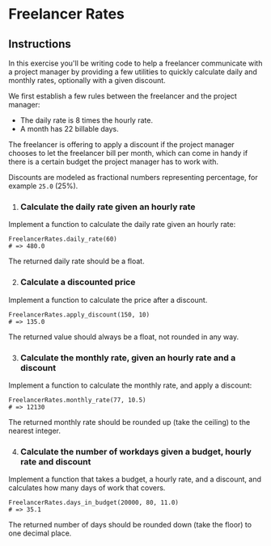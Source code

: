# Freelancer Rates

## Instructions

In this exercise you'll be writing code to help a freelancer communicate with a project manager by providing a few utilities to quickly calculate daily and monthly rates, optionally with a given discount.

We first establish a few rules between the freelancer and the project manager:

- The daily rate is 8 times the hourly rate.
- A month has 22 billable days.

The freelancer is offering to apply a discount if the project manager chooses to let the freelancer bill per month, which can come in handy if there is a certain budget the project manager has to work with.

Discounts are modeled as fractional numbers representing percentage, for example `25.0` (25%).

1. ### Calculate the daily rate given an hourly rate

Implement a function to calculate the daily rate given an hourly rate:

```
FreelancerRates.daily_rate(60)
# => 480.0
```

The returned daily rate should be a float.

2. ### Calculate a discounted price

Implement a function to calculate the price after a discount.

```
FreelancerRates.apply_discount(150, 10)
# => 135.0
```

The returned value should always be a float, not rounded in any way.

3. ### Calculate the monthly rate, given an hourly rate and a discount

Implement a function to calculate the monthly rate, and apply a discount:

```
FreelancerRates.monthly_rate(77, 10.5)
# => 12130
```

The returned monthly rate should be rounded up (take the ceiling) to the nearest integer.

4. ### Calculate the number of workdays given a budget, hourly rate and discount

Implement a function that takes a budget, a hourly rate, and a discount, and calculates how many days of work that covers.

```
FreelancerRates.days_in_budget(20000, 80, 11.0)
# => 35.1
```

The returned number of days should be rounded down (take the floor) to one decimal place.
